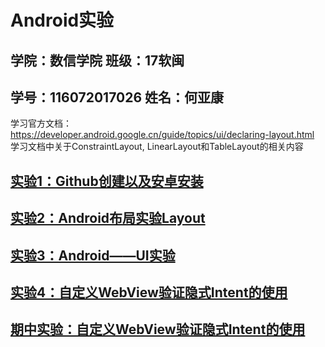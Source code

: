 # Android实验

## 学院：数信学院                     班级：17软闽

## 学号：116072017026          姓名：何亚康    

学习官方文档：
https://developer.android.google.cn/guide/topics/ui/declaring-layout.html
 学习文档中关于ConstraintLayout, LinearLayout和TableLayout的相关内容  

## [实验1：Github创建以及安卓安装](./Lab1_Hello/README.md)

## [实验2：Android布局实验Layout](./Lab2_Layout/README.md)

## [实验3：Android——UI实验](./Lab3_UI/README.md)

## [实验4：自定义WebView验证隐式Intent的使用  ](./Lab4_Intent/README.md)

## [期中实验：自定义WebView验证隐式Intent的使用  ](./Mid_Test/README.md)

